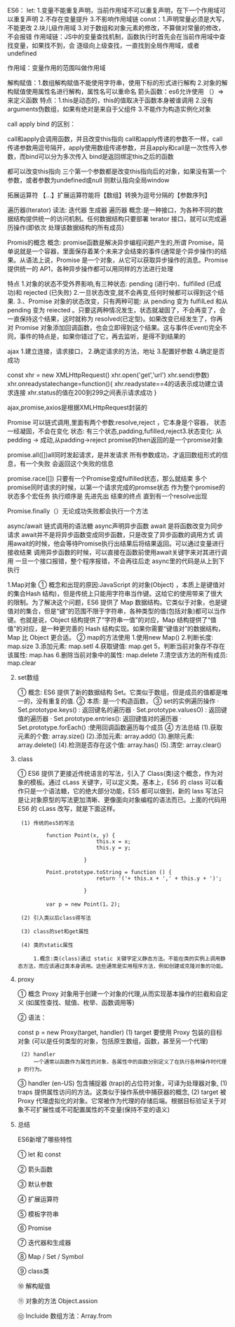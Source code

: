 ES6：
   let:  1.变量不能重复声明，当前作用域不可以重复声明，在下一个作用域可以重复声明
		2.不存在变量提升
		3.不影响作用域链
    const：1.声明常量必须是大写，不能更改
		2.块儿级作用域
		3.对于数组和对象元素的修改，不算做对常量的修改，不会报错
作用域链：JS中的变量查找机制，函数执行时首先会在当前作用域中查找变量，如果找不到，会
逐级向上级查找，一直找到全局作用域，或者undefined



作用域：变量作用的范围叫做作用域

解构赋值：1.数组解构赋值不能使用字符串，使用下标的形式进行解构
		2.对象的解构赋值使用属性名进行解构，属性名可以重命名
箭头函数：es6允许使用 （）=>来定义函数
特点：1.this是动态的，this的值取决于函数本身被谁调用
	 2.没有arguments伪数组，如果有绝对是来自于父组件
	 3.不能作为构造实例化对象


call apply bind 的区别：

call和apply会调用函数，并且改变this指向
call和apply传递的参数不一样，call传递参数用逗号隔开，apply使用数组传递参数，并且apply和call是一次性传入参数，而bind可以分为多次传入
bind是返回绑定this之后的函数

都可以改变this指向
三个第一个参数都是改变this指向后的对象，如果没有第一个参数，或者参数为undefined或null
则默认指向全局window

拓展运算符
【...】扩展运算符能将【数组】转换为逗号分隔的【参数序列】

遍历器(lterator)
读法: 迭代器 生成器 遍历器
概念:是一种接口，为各种不同的数据结构提供统一的访问机制。任何数据结构只要部署 terator 接口，就可以完成遍历操作(即依次
处理该数据结构的所有成员)





Promis的概念
概念: promise函数是解决异步编程问题产生的,所谓 Promise，简单说就是一个容器，里面保存着某个未来才会结束的事件(通常是个异步操作)的结果。从语法上说，Promise 是一个对象，从它可以获取异步操作的消息。Promise 提供统一的 AP1，各种异步操作都可以用同样的方法进行处理



特点
1.对象的状态不受外界影响,有三种状态: pending (进行中)、fulfilled (已成功)和 rejected (已失败)
2.一旦状态改变,就不会再变,任何时候都可以得到这个结果.
3.、Promise 对象的状态改变，只有两种可能: 从 pending 变为 fulfilLed 和从 pending 变为 reiected 。只要这两种情况发生，状态就凝固了，不会再变了，会一直保持这个结果，这时就称为 resolved(已定型)。如果改变已经发生了，你再对 Promise 对象添加回调函数，也会立即得到这个结果。这与事件(Event)完全不同，事件的特点是，如果你错过了它，再去监听，是得不到结果的





ajax
1.建立连接，请求接口，
2.确定请求的方法，地址
3.配置好参数
4.确定是否成功

const xhr = new XMLHttpRequest()
xhr.open('get','url')
xhr.send(参数)
xhr.onreadystatechange=function(){
	xhr.readystate==4的话表示成功建立请求连接
	xhr.status的值在200到299之间表示请求成功
}

ajax,promise,axios是根据XMLHttpRequest封装的



Promise
可以链式调用,里面有两个参数:resolve,reject ，它本身是个容器，
状态一经凝固，不会在变化
状态: 有三个状态,padding,fufilled,reject3.状态变化: 从pedding -> 成动,从padding->reject
promise的then返回的是一个promise对象

promise.all([])all同时发起请求，是并发请求
所有参数成功，才返回数组形式的信息，有一个失败
会返回这个失败的信息



promise.race([])
只要有一个Promise变成fulfilled状态，那么就结束
 多个promise同时请求的时候，以第一个请求完成的promse状态 作为整个promise的状态多个宏任务 执行顺序是 先进先出
结束的终点 直到有一个resolve出现



Promise.finally（）无论成功失败都会执行一个方法



async/await 链式调用的语法糖
async声明异步函数
 await 是将函数改变为同步请求
await并不是将异步函数变成同步函数，只是改变了异步函数的调用方式
调用await的时候，他会等待Promise执行出结果后将结果返回。可以通过变量进行
接收结果
调用异步函数的时候，可以直接在函数前使用await关键字来对其进行调用
一旦一个接口报错，整个程序报错，不会再往后走
async里的代码是从上到下执行





1.Map对象
	① 概念和出现的原因:JavaScript 的对象(Object) ，本质上是键值对的集合Hash 结构)，但是传统上只能用字符串当作键。这给它的使用带来了很大的限制。为了解决这个问题，ES6 提供了 Map 数据结构。它类似于对象，也是键值对的集合，但是“键”的范围不限于字符串，各种类型的值(包括对象)都可以当作键。也就是说，Object 结构提供了“字符串一值”的对应，Map 结构提供了“值值”的对应，是一种更完善的 Hash 结构实现。如果你需要“键值对”的数据结构，Map 比 Object 更合适。
	② map的方法使用
		1.使用new Map()
		2.判断长度: map.size
		3.添加元素: map.setl
		4.获取键值: map.get
		5，判断当前对象存不存在该属性: map.has
		6.删除当前对象中的属性: map.delete
		7.清空该方法的所有成员: map.clear



2. set数组

   ① 概念: ES6 提供了新的数据结构 Set。它类似于数组，但是成员的值都是唯一的，没有重复的值.
   ② 本质: 是一个构造函数，
   ③ set的实例遍历操作
   	· Set.prototype.keys() : 返回键名的遍历器
   	· Set.prototype.valuesO) : 返回键值的遍历器
   	· Set.prototype.entries(): 返回键值对的遍历器
   	· Set.prototype.forEach() :使用回调函数遍历每个成员
   ④ 方法总结
   	(1).获取元素的个数: array.size()
   	(2).添加元素: array.add()
   	(3).删除元素: array.delete()
   	(4).检测是否存在这个值: array.has()
   	(5).清空: array.clear()

3. class

   	① ES6 提供了更接近传统语言的写法，引入了 Class(类)这个概念，作为对象的模板。通过 cLass 关键字，可以定义类。基本上，ES6 的 class 可以看作只是一个语法糖，它的绝大部分功能，ES5 都可以做到，新的 lass 写法只是让对象原型的写法更加清晰、更像面向对象编程的语法而已。上面的代码用 ES6 的 cLass 改写，就是下面这样。
   	
   		(1) 传统的es5的写法
   	
   				function Point(x, y) {
   								this.x = x;
   								this.y = y;
   	
   							}
   	
   				Point.prototype.toString = function () {
   								return '('+ this.x + ',' + this.y + ')';
   	
   							}
   	
   				var p = new Point(1，2);
   	
   		(2) 引入类以后class得写法
   	
   		(3) class的set和get属性
   	
   		(4) 类的static属性	
   	
   			1.概念:类(class)通过 static 关键字定义静态方法。不能在类的实例上调用静态方法，而应该通过类本身调用。这些通常是实用程序方法，例如创建或克隆对象的功能。
   
4. proxy

   ① 概念
   	Proxy 对象用于创建一个对象的代理,从而实现基本操作的拦截和自定义 (如属性查找、赋值、枚举、函数调用等)

   ② 语法：

   	const p = new Proxy(target, handler)
   		(1) target
   			要使用 Proxy 包装的目标对象 (可以是任何类型的对象，包括原生数组，函数，甚至另一个代理)
	
   		(2) handler
   			一个通常以函数作为属性的对象，各属性中的函数分别定义了在执行各种操作时代理 p 的行为。

   ③  handler (en-US)
   包含捕捉器 (trap)的占位符对象，可译为处理器对象,
   	(1) traps
   		提供属性访问的方法。这类似于操作系统中捕获器的概念,
   	(2) target
   		被 Proxy 代理虚拟化的对象。它常被作为代理的存储后端。根据目标验证关于对象不可扩展性或不可配置属性的不变量(保持不变的语义)

5. 总结

   ES6新增了哪些特性

   ① let 和 const

   ② 箭头函数

   ③ 默认参数

   ④ 扩展运算符

   ⑤ 模板字符串

   ⑥ Promise

   ⑦ 迭代器和生成器

   ⑧ Map / Set / Symbol

   ⑨ class类

   ⑩ 解构赋值

   ⑪ 对象的方法 Object.assion

   ⑫ Incluide 数组方法：Array.from
